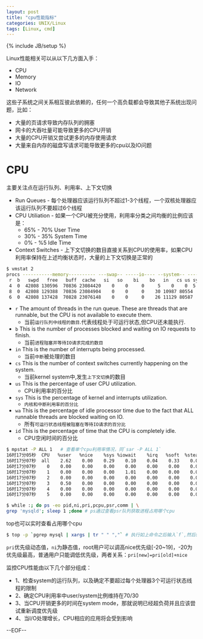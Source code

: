 ```yaml
---
layout: post
title: "cpu性能指标"
categories: UNIX/Linux
tags: [Linux, cmd]
---
```

{% include JB/setup %}

Linux性能相关可以从以下几方面入手： 

* CPU
* Memory
* IO
* Network


这些子系统之间关系相互彼此依赖的，任何一个高负载都会导致其他子系统出现问题，比如：

* 大量的页请求导致内存队列的拥塞
* 网卡的大吞吐量可能导致更多的CPU开销
* 大量的CPU开销又尝试更多的内存使用请求
* 大量来自内存的磁盘写请求可能导致更多的cpu以及IO问题

# CPU

主要关注点在运行队列、利用率、上下文切换

* Run Queues - 每个处理器应该运行队列不超过1-3个线程，一个双核处理器应该运行队列不要超过6个线程
* CPU Utiliation - 如果一个CPU被充分使用，利用率分类之间均衡的比例应该是：
    * 65% - 70% User Time
    * 30% - 35% System Time
    * 0% - %5 Idle Time
* Context Switches - 上下文切换的数目直接关系到CPU的使用率，如果CPU利用率保持在上述均衡状态时，大量的上下文切换是正常的


``` bash
$ vmstat 2
procs -----------memory---------- ---swap-- -----io---- --system-- -----cpu------
 r  b   swpd   free   buff  cache   si   so    bi    bo   in   cs us sy id wa st
 4  0  42808 130596  70836 23084420    0    0     0     5    0    0  5  2 93  0  0
 8  0  42808 129388  70836 23084904    0    0     0    30 10987 80554  9  3 88  0  0
 6  0  42808 137428  70828 23076148    0    0     0    26 11129 80587  9  3 88  0  0
```

* `r` The amount of threads in the run queue. These are threads that are runnable, but the CPU is not available to execute them.
    * 当前`运行队列中线程的数目`.代表线程处于可运行状态,但CPU还未能执行.
* `b` This is the number of processes blocked and waiting on IO requests to finish.
    * 当前`进程阻塞并等待IO请求完成的数目`
* `in` This is the number of interrupts being processed.
    * 当前`中断`被处理的数目
* `cs` This is the number of context switches currently happening on the system.
    * 当前kernel system中,发生`上下文切换`的数目
* `us` This is the percentage of user CPU utilization.
    * CPU利用率的百分比
* `sys` This is the percentage of kernel and interrupts utilization.
    * `内核和中断利用率的百分比`
* `wa` This is the percentage of idle processor time due to the fact that ALL runnable threads are blocked waiting on IO.
    * 所有`可运行状态线程被阻塞在等待IO请求的百分比`
* `id` This is the percentage of time that the CPU is completely idle.
    * CPU空闲时间的百分比

``` bash
$ mpstat -P ALL 1   # 查看单个cpu利用率情况，同`sar -P ALL 1`
16时17分05秒  CPU   %user   %nice    %sys %iowait    %irq   %soft  %steal   %idle    intr/s
16时17分07秒  all    2.62    0.00    0.29    0.10    0.04    0.33    0.00   96.61  11159.00
16时17分07秒    0    0.00    0.00    0.00    0.00    0.00    0.00    0.00  100.00   1000.50
16时17分07秒    1    0.00    0.00    0.00    1.01    0.00    0.00    0.00   98.99     26.00
16时17分07秒    2    0.00    0.00    0.00    0.00    0.00    0.00    0.00  100.00      0.00
16时17分07秒    3    0.50    0.00    0.00    0.00    0.00    0.00    0.00   99.50      0.00
16时17分07秒    4    0.00    0.00    0.00    0.00    0.00    0.00    0.00  100.00      0.00
16时17分07秒    5    0.00    0.00    0.00    0.00    0.00    0.00    0.00  100.00      0.00
```

``` bash
$ while :; do ps -eo pid,ni,pri,pcpu,psr,comm | \
grep 'mysqld'; sleep 1 ;done # ps通过查看psr队列获取进程占用哪个cpu
```

top也可以实时查看占用哪个cpu

``` bash
$ top -p `pgrep mysql | xargs | tr " " ","` # 执行如上命令之后输入`f`,然后输入`j`回车即可
```

`pri`优先级动态值，`ni`为静态值，root用户可以调高nice优先级[-20~19]，-20为优先级最高，普通用户只能调低优先级，两者关系：`pri[new]=pri[old]+nice`

监控CPU性能由以下几个部分组成：

*   1、检查system的运行队列，以及确定不要超过每个处理器3个可运行状态线程的限制
*   2、确定CPU利用率中user/system比例维持在70/30
*   3、当CPU开销更多的时间在system mode，那就说明已经超负荷并且应该尝试重新调度优先级
*   4、当I/O处理增长，CPU相应的应用将会受到影响

--EOF--
